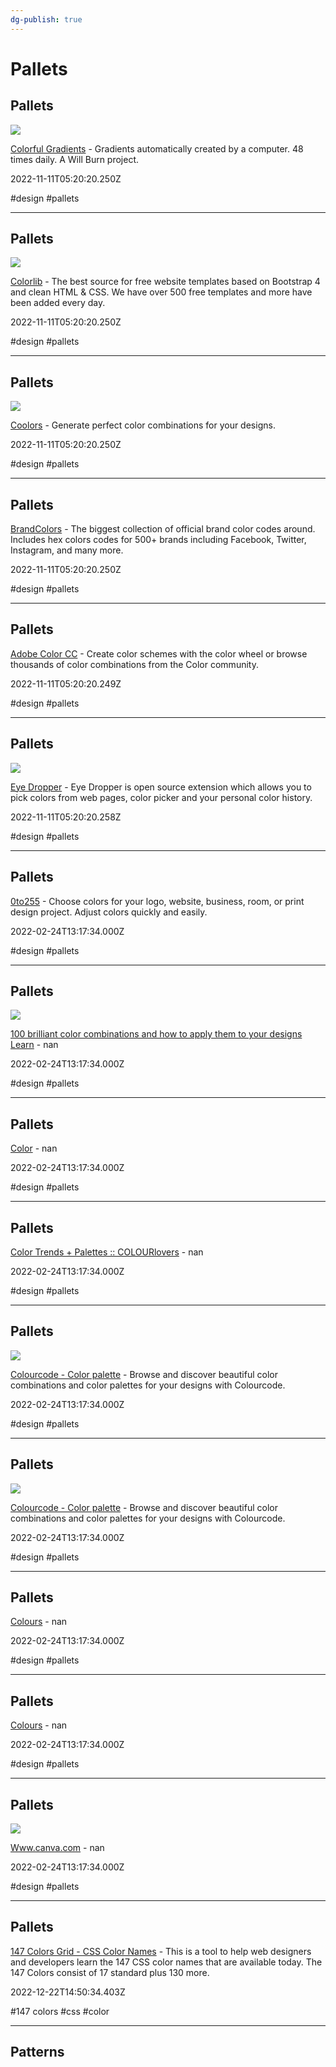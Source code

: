 ```yaml
---
dg-publish: true
---
```


# Pallets

## Pallets

![](https://64.media.tumblr.com/avatar_2e2da35efc54_128.pnj)

[Colorful Gradients](https://colorfulgradients.tumblr.com) - Gradients automatically created by a computer. 48 times daily. A Will Burn project.

2022-11-11T05:20:20.250Z

#design #pallets

---

## Pallets

![](https://colorlib.com/wp-content/uploads/sites/2/best-website-templates-1.jpg)

[Colorlib](https://colorlib.com/wp/templates) - The best source for free website templates based on Bootstrap 4 and clean HTML & CSS. We have over 500 free templates and more have been added every day.

2022-11-11T05:20:20.250Z

#design #pallets

---

## Pallets

![](https://coolors.co/assets/img/og_image.png)

[Coolors](https://coolors.co) - Generate perfect color combinations for your designs.

2022-11-11T05:20:20.250Z

#design #pallets

---

## Pallets

[BrandColors](https://brandcolors.net) - The biggest collection of official brand color codes around. Includes hex colors codes for 500+ brands including Facebook, Twitter, Instagram, and many more.

2022-11-11T05:20:20.250Z

#design #pallets

---

## Pallets

[Adobe Color CC](https://color.adobe.com/pl/create/color-wheel) - Create color schemes with the color wheel or browse thousands of color combinations from the Color community.

2022-11-11T05:20:20.249Z

#design #pallets

---

## Pallets

![](https://lh3.googleusercontent.com/JHgGb5sWzuZecolMRmsJluBhKZFQ1FrO9YXgcHkqRb9hy-73rOJh-smwk3oHVJDxCf0BdoYFJAPbGd_d-_i3cLugsw=w128-h128-e365-rj-sc0x00ffffff)

[Eye Dropper](https://chrome.google.com/webstore/detail/eye-dropper/hmdcmlfkchdmnmnmheododdhjedfccka?hl=en) - Eye Dropper is open source extension which allows you to pick colors from web pages, color picker and your personal color history.

2022-11-11T05:20:20.258Z

#design #pallets

---

## Pallets

[0to255](https://www.0to255.com) - Choose colors for your logo, website, business, room, or print design project. Adjust colors quickly and easily.

2022-02-24T13:17:34.000Z

#design #pallets

---

## Pallets

![](https://learn.canva.com/wp-content/uploads/2018/07/100-brilliant-color-combinations-and-how-to-apply-them-to-your-designs-02.png)

[100 brilliant color combinations and how to apply them to your designs Learn](https://www.canva.com/learn/100-color-combinations) - nan

2022-02-24T13:17:34.000Z

#design #pallets

---

## Pallets

[Color](https://color.adobe.com/pt/create) - nan

2022-02-24T13:17:34.000Z

#design #pallets

---

## Pallets

[Color Trends + Palettes :: COLOURlovers](https://www.colourlovers.com) - nan

2022-02-24T13:17:34.000Z

#design #pallets

---

## Pallets

![](https://www.toptal.com/designers/colourcode//assets/images/opengraph.png)

[Colourcode - Color palette](https://colourco.de) - Browse and discover beautiful color combinations and color palettes for your designs with Colourcode.

2022-02-24T13:17:34.000Z

#design #pallets

---

## Pallets

![](https://www.toptal.com/designers/colourcode//assets/images/opengraph.png)

[Colourcode - Color palette](https://www.toptal.com/designers/colourcode) - Browse and discover beautiful color combinations and color palettes for your designs with Colourcode.

2022-02-24T13:17:34.000Z

#design #pallets

---

## Pallets

[Colours](https://webcolourdata.com) - nan

2022-02-24T13:17:34.000Z

#design #pallets

---

## Pallets

[Colours](https://ww12.webcolourdata.com) - nan

2022-02-24T13:17:34.000Z

#design #pallets

---

## Pallets

![](https://static-cse.canva.com/_next/static/assets/wiki-social-combo-fb_w1200xh628_eb630e9beeb96f28014ded4940b3055017affb840e3e641d0fcc9f97d3d3660b.png)

[Www.canva.com](https://www.canva.com/colors/color-palettes) - nan

2022-02-24T13:17:34.000Z

#design #pallets

---

## Pallets

[147 Colors Grid - CSS Color Names](https://147colors.com) - This is a tool to help web designers and developers learn the 147 CSS color names that are available today. The 147 Colors consist of 17 standard plus 130 more.

2022-12-22T14:50:34.403Z

#147 colors #css #color

---

## Patterns
